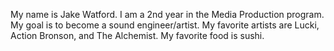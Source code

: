 My name is Jake Watford.
I am a 2nd year in the Media Production program.
My goal is to become a sound engineer/artist.
My favorite artists are Lucki, Action Bronson, and The Alchemist. 
My favorite food is sushi. 